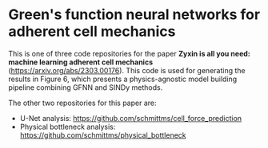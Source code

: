 # Green's function neural networks for adherent cell mechanics

This is one of three code repositories for the paper **Zyxin is all you need: machine learning adherent cell mechanics** (https://arxiv.org/abs/2303.00176). 
This code is used for generating the results in Figure 6, which presents a physics-agnostic model building pipeline combining GFNN and SINDy methods.

The other two repositories for this paper are:
- U-Net analysis: https://github.com/schmittms/cell_force_prediction
- Physical bottleneck analysis: https://github.com/schmittms/physical_bottleneck
